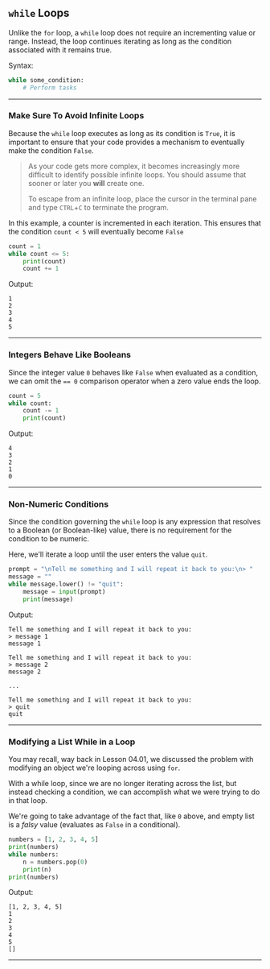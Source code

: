 ## `while` Loops

Unlike the `for` loop, a `while` loop does not require an incrementing value
or range. Instead, the loop continues iterating as long as the condition associated with it remains true.

Syntax:

```python
while some_condition:
    # Perform tasks
```

---

### Make Sure To Avoid Infinite Loops

Because the `while` loop executes as long as its condition is `True`, it is
important to ensure that your code provides a mechanism to eventually make the
condition `False`.

> As your code gets more complex, it becomes increasingly more difficult to
> identify possible infinite loops. You should assume that sooner or later
> you **will** create one.
>
> To escape from an infinite loop, place the cursor in the terminal pane and
> type `CTRL`+`C` to terminate the program.

In this example, a counter is incremented in each iteration. This ensures that
the condition `count < 5` will eventually become `False`

```python
count = 1
while count <= 5:
    print(count)
    count += 1
```

Output:

```
1
2
3
4
5
```

---

### Integers Behave Like Booleans

Since the integer value `0` behaves like `False` when evaluated as a condition,
we can omit the `== 0` comparison operator when a zero value ends the loop.

```python
count = 5
while count:
    count -= 1
    print(count)
```

Output:

```
4
3
2
1
0
```

---

### Non-Numeric Conditions

Since the condition governing the `while` loop is any expression that resolves 
to a Boolean (or Boolean-like) value, there is no requirement for the condition
to be numeric.

Here, we'll iterate a loop until the user enters the value `quit`.

```python
prompt = "\nTell me something and I will repeat it back to you:\n> "
message = ""
while message.lower() != "quit":
    message = input(prompt)
    print(message)
```

Output:

```
Tell me something and I will repeat it back to you:
> message 1
message 1

Tell me something and I will repeat it back to you:
> message 2
message 2

...

Tell me something and I will repeat it back to you:
> quit
quit
```

---

### Modifying a List While in a Loop

You may recall, way back in Lesson 04.01, we discussed the problem with 
modifying an object we're looping across using `for`.

With a while loop, since we are no longer iterating across the list, but 
instead checking a condition, we can accomplish what we were trying to do in 
that loop.

We're going to take advantage of the fact that, like `0` above, and empty list
is a *falsy* value (evaluates as `False` in a conditional). 

```python
numbers = [1, 2, 3, 4, 5]
print(numbers)
while numbers:
    n = numbers.pop(0)
    print(n)
print(numbers)
```

Output:

```
[1, 2, 3, 4, 5]
1
2
3
4
5
[]
```

---
